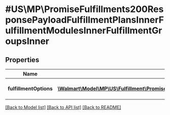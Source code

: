 # #US\MP\PromiseFulfillments200ResponsePayloadFulfillmentPlansInnerFulfillmentModulesInnerFulfillmentGroupsInner

## Properties

Name | Type | Description | Notes
------------ | ------------- | ------------- | -------------
**fulfillmentOptions** | [**\Walmart\Model\MP\US\Fulfillment\PromiseFulfillments200ResponsePayloadFulfillmentPlansInnerFulfillmentModulesInnerFulfillmentGroupsInnerFulfillmentOptionsInner[]**](PromiseFulfillments200ResponsePayloadFulfillmentPlansInnerFulfillmentModulesInnerFulfillmentGroupsInnerFulfillmentOptionsInner.md) | Fulfillment options details. | [optional]


[[Back to Model list]](../) [[Back to API list]](../../Api/US/MP) [[Back to README]](../../README.md)
